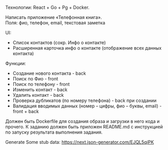 Технологии: React + Go + Pg + Docker.
 
Написать приложение «Телефонная книга».  
Поля: фио, телефон, email, текстовая заметка  

UI:
- Список контактов (сокр. Инфо о контакте)  
- Расширенная карточка инфо о контакте (отображение всех данных контакта)  
 
Функции:
- Создание нового контакта - back
- Поиск по Фио - front
- Поиск по телефону - front
- Изменить контакт - back
- Удалить контакт - back
- Проверка дубликатов (по номеру телефона) - back при создании
- Валидация вводимых данных (номер – цифры, фио – буквы, email) - front + back
 
Должен быть Dockerfile для создания образа и загрузки в него кода 
и прочего. К заданию должен быть приложен README.md 
с инструкцией по запуску результата выполнения задания.

Generate Some stub data: https://next.json-generator.com/EJQL5qiPK
